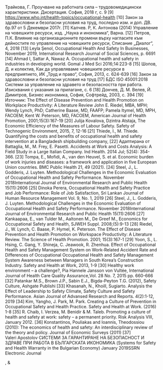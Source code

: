 Трайкова, Г. Проучване на работната сила – трудовомедицински характеристики. Дисертация. София, 2018 г, с. 9
[9]	  https://www.who.int/health-topics/occupational-health
[10]	  Закон за здравословни и безопасни условия на труд, последно изм. и доп. ДВ. бр.97 от 5 Декември 2017г.
[11]	  Калчев. Р, К. Антонова (2014) Управление на човешките ресурси, изд. „Наука и инономика“, Варна.
[12]	  Петров, П.К. Влияние на организационните промени върху нагласите към дейностите по управление на човешките ресурси, Списание „Диалог“, 4, 2018
[13]	  Leyla Şenol, Occupational Health And Safety In Businesses, November 2019, International Research Journal of Social Sciences, p. 6691
[14]	  Ahmad  I,  Sattar  A, Nawaz  A.  Occupational  health  and  safety  in  industries  in  developing world. Gomal J Med Sci 2016;14:223-8
[15]	  Шопов, Д. и колектив, Как да управляваме човешките ресурси в предприятието, ИК „Труд и право“, София, 2013, с. 624-639
[16]	  Закон за здравословни и безопасни условия на труд
[17]	  БДС ISO 45001:2018 Системи за управление на здравето и безопасността при работа. Изисквания с указания за прилагане, с. 6
[18]	  Дончев, Д. М. Велев, Й. Димитров, Бизнес икономика, София, Софтрейд, 2003, с. 394
[19]	  Източник: The Effect of Disease Prevention and Health Promotion on  Workplace Productivity: A Literature Review John E. Riedel, MBA, MPH; Wendy Lynch, PhD;  Catherine Baase, MD, FAAFP; Pamela Itymel, MD,  MPH, FACOEM; Kent W.  Peterson, MD,  FACOEM, American Journal of Health Promotion, 2001;15(3):167-19
[20]	  Julija Kovalova, Dzintra Atstaja, The Economic Efficiency of the Measures of Labour Safety. Safety of  Technogenic Environment, 2015, 7, 12-16
[21]	  Thiede, I., M. Thiede. Quantifying the costs and benefits of occupational health and safety intervention at a Bangladesh shipbuilding company, 
[22]	  Адаптирана от Battaglia, M., M. Frey, E. Pasetti. Accidents at Work and Costs Analysis: A Field Study in a Large Italian Company. Ind Health. 2014 Jul; 52(4): 354-366.
[23]	  Tompa, E., Mofidi, A., van den Heuvel, S. et al. Economic burden of work injuries and diseases: a framework and application in five European Union countries. BMC Public Health 21, 49 (2021).
[24]	  Steel, J., L. Godderis, J. Luyten. Methodological Challenges in the Economic Evaluation of Occupational Health and Safety Performance. November 2018International Journal of Environmental Research and Public Health 15(11):2606
[25]	  Dinoka Perera, Occupational Health and Safety Practice and Job Performance: Role of Job Satisfaction, Sri Lankan Journal of Human Resource Management  Vol. 9, No. 1, 2019 
[26]	  Steel, J., L. Godderis, J. Luyten. Methodological Challenges in the Economic Evaluation of Occupational Health and Safety Performance. November 2018International Journal of Environmental Research and Public Health 15(11):2606
[27]	  Kankaapaa, E., van Tulder M., Aaltonen M., De Greef M., Economics for Occupational Safety and Health, SJWEH Suppl. 2008;(5):9-13
[28]	  Riedel, J., W. Lynch, C. Baase, P. Hymel, K. Peterson. The Effect of Disease Prevention and Health Promotion on Workspace Productivity: A Literature Review. The Science of Health Promotion. 2001; 15(3):167-1
[29]	  Yoon, S., L. Hsing, C. Gang, Y. Shineja, C. Jeawook, R. Zhenhua. Effect of Occupational Health and Safety Management System on Work-Related Accident Rate and Differences of Occupational Occupational Health and Safety Management System Awareness between Managers in South Korea’s Construction Industry. Safety and Health at Work, 2013, 1-9
[30]	  Healthy work environment – a challenge?, Pia Hannele Jansson von Vultée, International Journal of Health Care Quality Assurance,Vol. 28 No. 7, 2015 pp. 660-666
[32]	  Patankar M.S., Brown J.P., Sabin E.J., Bigda-Peyton T.G. (2012), Safety Culture, Ashgate Publishi
[33]	  Khasanah, N., Khoill, Sugiarto. Analysis the Effect of Leadership to Safety Climate, Safety Culture and Safety Performance. Asian Journal of Advansed Research and Reports. 4(2):1-12, 2019
[34]	  Kim, Yangho, J. Park, M. Park. Creating a Culture of Prevention in Occupational Safety and Health Practice. Safety and Health at Work. (2016) 1-8
[35]	  R. Chaib, I. Verzea, M. Benidir & M. Taleb. Promoting a culture of health and safety at work: safety – a permanent priority. Risk Analysis VIII, January 2012.
[36]	  Konstantinos, Pouliakas and Ioannis, Theodossiou (2010): The economics of health and safety: An interdisciplinary review of the theory and policy. Journal of Economic Surveys (2011)
[37]	  
  Valeri Apostolov СИСТЕМИ ЗА ГАРАНТИРАНЕ НА БЕЗОПАСНОСТ И ЗДРАВЕ ПРИ РАБОТА В БЪЛГАРСКАТА ИКОНОМИКА (Systems for Safety and Health Warranty in the Bulgarian Economy)    January 2019SSRN Electronic Journal

,  & 